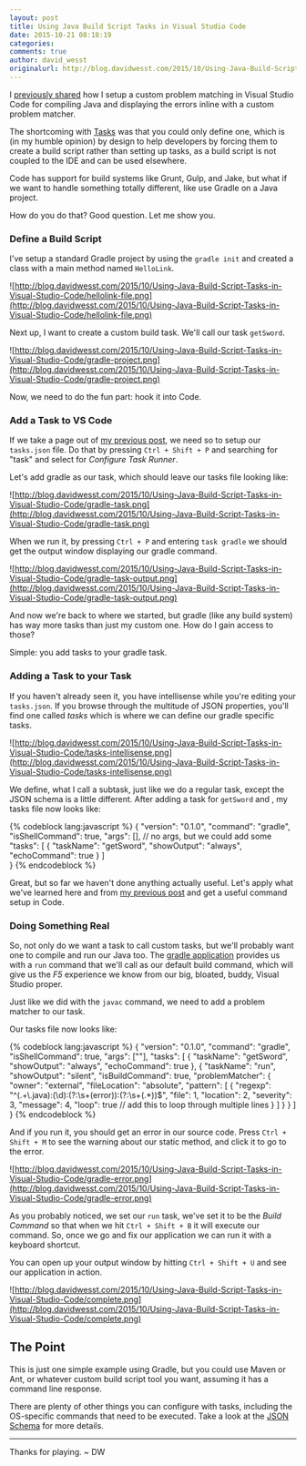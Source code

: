 ```yaml
---
layout: post
title: Using Java Build Script Tasks in Visual Studio Code
date: 2015-10-21 08:18:19
categories:
comments: true
author: david_wesst
originalurl: http://blog.davidwesst.com/2015/10/Using-Java-Build-Script-Tasks-in-Visual-Studio-Code/
---
```


I [previously shared](http://www.westerndevs.com/custom-tasks-for-java-in-visual-studio-code/) how I setup a custom problem matching in Visual Studio Code for compiling Java  and displaying the errors inline with a custom problem matcher.

The shortcoming with [Tasks](https://code.visualstudio.com/docs/editor/tasks) was that you could only define one, which is (in my humble opinion) by design to help developers by forcing them to create a build script rather than setting up tasks, as a build script is not coupled to the IDE and can be used elsewhere.

Code has support for build systems like Grunt, Gulp, and Jake, but what if we want to handle something totally different, like use Gradle on a Java project.

How do you do that? Good question. Let me show you.

### Define a Build Script
I've setup a standard Gradle project by using the ```gradle init``` and created a class with a main method named ```HelloLink```.

![http://blog.davidwesst.com/2015/10/Using-Java-Build-Script-Tasks-in-Visual-Studio-Code/hellolink-file.png](http://blog.davidwesst.com/2015/10/Using-Java-Build-Script-Tasks-in-Visual-Studio-Code/hellolink-file.png)

Next up, I want to create a custom build task. We'll call our task ```getSword```.

![http://blog.davidwesst.com/2015/10/Using-Java-Build-Script-Tasks-in-Visual-Studio-Code/gradle-project.png](http://blog.davidwesst.com/2015/10/Using-Java-Build-Script-Tasks-in-Visual-Studio-Code/gradle-project.png)

Now, we need to do the fun part: hook it into Code. 

### Add a Task to VS Code
If we take a page out of [my previous post](http://blog.davidwesst.com/2015/10/Custom-Tasks-for-Java-in-Visual-Studio-Code/), we need so to setup our ```tasks.json``` file. Do that by pressing ```Ctrl + Shift + P``` and searching for "task" and select for _Configure Task Runner_.

Let's add gradle as our task, which should leave our tasks file looking like:

![http://blog.davidwesst.com/2015/10/Using-Java-Build-Script-Tasks-in-Visual-Studio-Code/gradle-task.png](http://blog.davidwesst.com/2015/10/Using-Java-Build-Script-Tasks-in-Visual-Studio-Code/gradle-task.png)

When we run it, by pressing ```Ctrl + P``` and entering ```task gradle``` we should get the output window displaying our gradle command.

![http://blog.davidwesst.com/2015/10/Using-Java-Build-Script-Tasks-in-Visual-Studio-Code/gradle-task-output.png](http://blog.davidwesst.com/2015/10/Using-Java-Build-Script-Tasks-in-Visual-Studio-Code/gradle-task-output.png)

And now we're back to where we started, but gradle (like any build system) has way more tasks than just my custom one. How do I gain access to those?

Simple: you add tasks to your gradle task.

### Adding a Task to your Task
If you haven't already seen it, you have intellisense while you're editing your ```tasks.json```. If you browse through the multitude of JSON properties, you'll find one called _tasks_ which is where we can define our gradle specific tasks.

![http://blog.davidwesst.com/2015/10/Using-Java-Build-Script-Tasks-in-Visual-Studio-Code/tasks-intellisense.png](http://blog.davidwesst.com/2015/10/Using-Java-Build-Script-Tasks-in-Visual-Studio-Code/tasks-intellisense.png)

We define, what I call a subtask, just like we do a regular task, except the JSON schema is a little different. After adding a task for ```getSword``` and , my tasks file now looks like:

{% codeblock lang:javascript %}
{
	"version": "0.1.0",
	"command": "gradle",
	"isShellCommand": true,
	"args": [],	// no args, but we could add some
	"tasks": [
		{
			"taskName": "getSword",
			"showOutput": "always",
			"echoCommand": true
		}
	]	
}
{% endcodeblock %}

Great, but so far we haven't done anything actually useful. Let's apply what we've learned here and from [my previous post](http://blog.davidwesst.com/2015/10/Custom-Tasks-for-Java-in-Visual-Studio-Code/) and get a useful command setup in Code.

### Doing Something Real
So, not only do we want a task to call custom tasks, but we'll probably want one to compile and run our Java too. The [gradle application](https://docs.gradle.org/current/userguide/application_plugin.html) provides us with a ```run``` command that we'll call as our default build command, which will give us the _F5_ experience we know from our big, bloated, buddy, Visual Studio proper.

Just like we did with the ```javac``` command, we need to add a problem matcher to our task. 

Our tasks file now looks like:

{% codeblock lang:javascript %}
{
	"version": "0.1.0",
	"command": "gradle",
	"isShellCommand": true,
	"args": [""], 
	"tasks": [
		{
			"taskName": "getSword",
			"showOutput": "always",
			"echoCommand": true
		},
		{
			"taskName": "run",
			"showOutput": "silent",
			"isBuildCommand": true,
			"problemMatcher": {
				"owner": "external",
				"fileLocation": "absolute",
				"pattern": [
					{
						"regexp": "^(.+\\.java):(\\d):(?:\\s+(error)):(?:\\s+(.*))$",
						"file": 1,
						"location": 2,
						"severity": 3,
						"message": 4,
						"loop": true	// add this to loop through multiple lines
					}
				]
			}
		}
	]	
}
{% endcodeblock %}

And if you run it, you should get an error in our source code. Press ```Ctrl + Shift + M``` to see the warning about our static method, and click it to go to the error.

![http://blog.davidwesst.com/2015/10/Using-Java-Build-Script-Tasks-in-Visual-Studio-Code/gradle-error.png](http://blog.davidwesst.com/2015/10/Using-Java-Build-Script-Tasks-in-Visual-Studio-Code/gradle-error.png)

As you probably noticed, we set our ```run``` task, we've set it to be the _Build Command_ so that when we hit ```Ctrl + Shift + B``` it will execute our command. So, once we go and fix our application we can run it with a keyboard shortcut.

You can open up your output window by hitting ```Ctrl + Shift + U``` and see our application in action.

![http://blog.davidwesst.com/2015/10/Using-Java-Build-Script-Tasks-in-Visual-Studio-Code/complete.png](http://blog.davidwesst.com/2015/10/Using-Java-Build-Script-Tasks-in-Visual-Studio-Code/complete.png)

## The Point
This is just one simple example using Gradle, but you could use Maven or Ant, or whatever custom build script tool you want, assuming it has a command line response. 

There are plenty of other things you can configure with tasks, including the OS-specific commands that need to be executed. Take a look at the [JSON Schema](https://code.visualstudio.com/docs/editor/tasks_appendix) for more details.

---
Thanks for playing. ~ DW 
